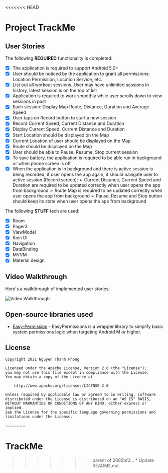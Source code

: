 <<<<<<< HEAD
# Project TrackMe

## User Stories

The following **REQUIRED** functionality is completed:

* [x] The application is required to support Android 5.0+
* [x] User should be noticed by the application to grant all permissions: Location Permission, Location Service, etc.
* [x] List out all workout sessions. User may have unlimited sessions in history, latest session is on the top of list
* [x] Application is required to work smoothly while user scrolls down to view sessions in past
* [x] Each session: Display Map Route, Distance, Duration and Average Speed
* [x] User taps on Record button to start a new session
* [x] Record Current Speed, Current Distance and Duration
* [x] Display Current Speed, Current Distance and Duration
* [x] Start Location should be displayed on the Map
* [x] Current Location of user should be displayed on the Map
* [x] Route should be displayed on the Map
* [x] User should be able to Pause, Resume, Stop current session
* [x] To save battery, the application is required to be able run in background or when phone screen is off
* [x] When the application is in background and there is active session is being recorded, if user opens the app again, it should navigate user to active session (Record screen):
      ➢ Current Distance, Current Speed and Duration are required to be updated correctly when user opens the app from background
      ➢ Route Map is required to be updated correctly when user opens the app from background
      ➢ Pause, Resume and Stop button should keep its state when user opens the app from background

The following **STUFF** tech are used:

* [x] Room
* [x] Pager3
* [x] ViewModel
* [x] Koin DI
* [x] Navigation
* [x] DataBinding
* [x] MVVM
* [x] Material design

## Video Walkthrough

Here's a walkthrough of implemented user stories:

<img src='https://drive.google.com/file/d/1YhuKSBZd_bd8cOR3PCr5njVPUBykFdRp/view?usp=sharing' title='Video Walkthrough' width='' alt='Video Walkthrough' />

## Open-source libraries used

- [Easy-Permission](https://github.com/googlesamples/easypermissions) - EasyPermissions is a wrapper library to simplify basic system permissions logic when targeting Android M or higher.

## License

    Copyright 2021 Nguyen Thanh Phong

    Licensed under the Apache License, Version 2.0 (the "License");
    you may not use this file except in compliance with the License.
    You may obtain a copy of the License at

        http://www.apache.org/licenses/LICENSE-2.0

    Unless required by applicable law or agreed to in writing, software
    distributed under the License is distributed on an "AS IS" BASIS,
    WITHOUT WARRANTIES OR CONDITIONS OF ANY KIND, either express or implied.
    See the License for the specific language governing permissions and
    limitations under the License.
=======
# TrackMe
>>>>>>> parent of 2085bf3... * Update README.md
